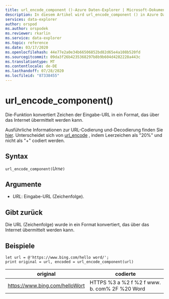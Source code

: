 ```yaml
---
title: url_encode_component ()-Azure Daten-Explorer | Microsoft-Dokumentation
description: In diesem Artikel wird url_encode_component () in Azure Daten-Explorer beschrieben.
services: data-explorer
author: orspod
ms.author: orspodek
ms.reviewer: rkarlin
ms.service: data-explorer
ms.topic: reference
ms.date: 03/17/2020
ms.openlocfilehash: 44e77e2a0e34b66506852bd82d65e4a108b520fd
ms.sourcegitcommit: 09da3f26b4235368297b8b9b604d4282228a443c
ms.translationtype: MT
ms.contentlocale: de-DE
ms.lasthandoff: 07/28/2020
ms.locfileid: "87338455"
---
```

# <a name="url_encode_component"></a>url_encode_component()

Die-Funktion konvertiert Zeichen der Eingabe-URL in ein Format, das über das Internet übermittelt werden kann. 

Ausführliche Informationen zur URL-Codierung und-Decodierung finden Sie [hier](https://en.wikipedia.org/wiki/Percent-encoding).
Unterscheidet sich von [url_encode](./urlencodefunction.md) , indem Leerzeichen als "20%" und nicht als "+" codiert werden.

## <a name="syntax"></a>Syntax

`url_encode_component(`*Urne*`)`

## <a name="arguments"></a>Argumente

* *URL*: Eingabe-URL (Zeichenfolge).  

## <a name="returns"></a>Gibt zurück

Die URL (Zeichenfolge) wurde in ein Format konvertiert, das über das Internet übermittelt werden kann.

## <a name="examples"></a>Beispiele

```kusto
let url = @'https://www.bing.com/hello word/';
print original = url, encoded = url_encode_component(url)
```

|original|codierte|
|---|---|
|https://www.bing.com/helloWort|HTTPS %3 a %2 f %2 f www. b. com% 2F %20 Word|


 